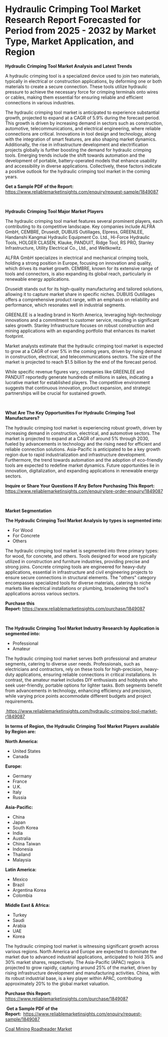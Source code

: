 <p><h1>Hydraulic Crimping Tool Market Research Report Forecasted for Period from 2025 -  2032 by Market Type, Market Application, and Region</h1></p><p><strong>Hydraulic Crimping Tool Market Analysis and Latest Trends</strong></p>
<p><p>A hydraulic crimping tool is a specialized device used to join two materials, typically in electrical or construction applications, by deforming one or both materials to create a secure connection. These tools utilize hydraulic pressure to achieve the necessary force for crimping terminals onto wires or cables, making them essential for ensuring reliable and efficient connections in various industries.</p><p>The hydraulic crimping tool market is anticipated to experience substantial growth, projected to expand at a CAGR of 5.9% during the forecast period. This growth is driven by increasing demand in sectors such as construction, automotive, telecommunications, and electrical engineering, where reliable connections are critical. Innovations in tool design and technology, along with the integration of smart features, are also shaping market dynamics. Additionally, the rise in infrastructure development and electrification projects globally is further boosting the demand for hydraulic crimping tools. Emerging trends include the shift towards automation and the development of portable, battery-operated models that enhance usability and accessibility in diverse applications. Collectively, these factors indicate a positive outlook for the hydraulic crimping tool market in the coming years.</p></p>
<p><strong>Get a Sample PDF of the Report:&nbsp;</strong> <a href="https://www.reliablemarketinsights.com/enquiry/request-sample/1849087?utm_campaign=2182&utm_medium=2&utm_source=Github&utm_content=ia&utm_term=11042025&utm_id=hydraulic-crimping-tool">https://www.reliablemarketinsights.com/enquiry/request-sample/1849087</a></p>
<p>&nbsp;</p>
<p><strong>Hydraulic Crimping Tool Major Market Players</strong></p>
<p><p>The hydraulic crimping tool market features several prominent players, each contributing to its competitive landscape. Key companies include ALFRA GmbH, CEMBRE, Druseidt, DUBUIS Outillages, Elpress, GREENLEE, Handanshi Kangmai Hydraulic Equipment Co. Ltd., Hi-Force Hydraulic Tools, HOLGER CLASEN, Klauke, PANDUIT, Ridge Tool, RS PRO, Stanley Infrastructure, Utility Electrical Co., Ltd., and Weitkowitz.</p><p>ALFRA GmbH specializes in electrical and mechanical crimping tools, holding a strong position in Europe, focusing on innovation and quality, which drives its market growth. CEMBRE, known for its extensive range of tools and connectors, is also expanding its global reach, particularly in renewable energy applications.</p><p>Druseidt stands out for its high-quality manufacturing and tailored solutions, allowing it to capture market share in specific niches. DUBUIS Outillages offers a comprehensive product range, with an emphasis on reliability and performance, which resonates well in industrial segments. </p><p>GREENLEE is a leading brand in North America, leveraging high-technology innovations and a commitment to customer service, resulting in significant sales growth. Stanley Infrastructure focuses on robust construction and mining applications with an expanding portfolio that enhances its market footprint.</p><p>Market analysts estimate that the hydraulic crimping tool market is expected to grow at a CAGR of over 5% in the coming years, driven by rising demand in construction, electrical, and telecommunications sectors. The size of the market is projected to reach $1.5 billion by the end of the forecast period.</p><p>While specific revenue figures vary, companies like GREENLEE and PANDUIT reportedly generate hundreds of millions in sales, indicating a lucrative market for established players. The competitive environment suggests that continuous innovation, product expansion, and strategic partnerships will be crucial for sustained growth.</p></p>
<p>&nbsp;</p>
<p><strong>What Are The Key Opportunities For Hydraulic Crimping Tool Manufacturers?</strong></p>
<p><p>The hydraulic crimping tool market is experiencing robust growth, driven by increasing demand in construction, electrical, and automotive sectors. The market is projected to expand at a CAGR of around 5% through 2030, fueled by advancements in technology and the rising need for efficient and reliable connection solutions. Asia-Pacific is anticipated to be a key growth region due to rapid industrialization and infrastructure development. Furthermore, the trend towards automation and the adoption of eco-friendly tools are expected to redefine market dynamics. Future opportunities lie in innovation, digitalization, and expanding applications in renewable energy sectors.</p></p>
<p><strong>Inquire or Share Your Questions If Any Before Purchasing This Report:</strong> <a href="https://www.reliablemarketinsights.com/enquiry/pre-order-enquiry/1849087?utm_campaign=2182&utm_medium=2&utm_source=Github&utm_content=ia&utm_term=11042025&utm_id=hydraulic-crimping-tool">https://www.reliablemarketinsights.com/enquiry/pre-order-enquiry/1849087</a></p>
<p>&nbsp;</p>
<p><strong>Market Segmentation</strong></p>
<p><strong>The Hydraulic Crimping Tool Market Analysis by types is segmented into:</strong></p>
<p><ul><li>For Wood</li><li>For Concrete</li><li>Others</li></ul></p>
<p><p>The hydraulic crimping tool market is segmented into three primary types: for wood, for concrete, and others. Tools designed for wood are typically utilized in construction and furniture industries, providing precise and strong joins. Concrete crimping tools are engineered for heavy-duty applications, essential in infrastructure and civil engineering projects to ensure secure connections in structural elements. The "others" category encompasses specialized tools for diverse materials, catering to niche markets like electrical installations or plumbing, broadening the tool's applications across various sectors.</p></p>
<p><strong>Purchase this Report:&nbsp;</strong><a href="https://www.reliablemarketinsights.com/purchase/1849087?utm_campaign=2182&utm_medium=2&utm_source=Github&utm_content=ia&utm_term=11042025&utm_id=hydraulic-crimping-tool">https://www.reliablemarketinsights.com/purchase/1849087</a></p>
<p>&nbsp;</p>
<p><strong>The Hydraulic Crimping Tool Market Industry Research by Application is segmented into:</strong></p>
<p><ul><li>Professional</li><li>Amateur</li></ul></p>
<p><p>The hydraulic crimping tool market serves both professional and amateur segments, catering to diverse user needs. Professionals, such as electricians and contractors, rely on these tools for high-precision, heavy-duty applications, ensuring reliable connections in critical installations. In contrast, the amateur market includes DIY enthusiasts and hobbyists who seek user-friendly, portable options for lighter tasks. Both segments benefit from advancements in technology, enhancing efficiency and precision, while varying price points accommodate different budgets and project requirements.</p></p>
<p><a href="https://www.reliablemarketinsights.com/hydraulic-crimping-tool-market-r1849087?utm_campaign=2182&utm_medium=2&utm_source=Github&utm_content=ia&utm_term=11042025&utm_id=hydraulic-crimping-tool">&nbsp;https://www.reliablemarketinsights.com/hydraulic-crimping-tool-market-r1849087</a></p>
<p><strong>In terms of Region, the Hydraulic Crimping Tool Market Players available by Region are:</strong></p>
<p>
    <p> <strong> North America: </strong>
        <ul>
            <li>United States</li>
            <li>Canada</li>
        </ul>
        </p> 
    <p> <strong> Europe: </strong>
        <ul>
            <li>Germany</li>
            <li>France</li>
            <li>U.K.</li>
            <li>Italy</li>
            <li>Russia</li>
        </ul>
        </p> 
    <p> <strong> Asia-Pacific: </strong>
        <ul>
            <li>China</li>
            <li>Japan</li>
            <li>South Korea</li>
            <li>India</li>
            <li>Australia</li>
            <li>China Taiwan</li>
            <li>Indonesia</li>
            <li>Thailand</li>
            <li>Malaysia</li>
        </ul>
        </p> 
    <p> <strong> Latin America: </strong>
        <ul>
            <li>Mexico</li>
            <li>Brazil</li>
            <li>Argentina Korea</li>
            <li>Colombia</li>
        </ul>
        </p> 
    <p> <strong> Middle East & Africa: </strong>
        <ul>
            <li>Turkey</li>
            <li>Saudi</li>
            <li>Arabia</li>
            <li>UAE</li>
            <li>Korea</li>
        </ul>
    </p>
    </p>
<p><p>The hydraulic crimping tool market is witnessing significant growth across various regions. North America and Europe are expected to dominate the market due to advanced industrial applications, anticipated to hold 35% and 30% market shares, respectively. The Asia-Pacific (APAC) region is projected to grow rapidly, capturing around 25% of the market, driven by rising infrastructure development and manufacturing activities. China, with its robust industrial base, is a key player within APAC, contributing approximately 20% to the global market valuation.</p></p>
<p><strong>Purchase this Report: </strong><a href="https://www.reliablemarketinsights.com/purchase/1849087?utm_campaign=2182&utm_medium=2&utm_source=Github&utm_content=ia&utm_term=11042025&utm_id=hydraulic-crimping-tool">https://www.reliablemarketinsights.com/purchase/1849087</a></p>
<p>&nbsp;<strong>Get a Sample PDF of the Report:&nbsp;&nbsp;</strong><a href="https://www.reliablemarketinsights.com/enquiry/request-sample/1849087?utm_campaign=2182&utm_medium=2&utm_source=Github&utm_content=ia&utm_term=11042025&utm_id=hydraulic-crimping-tool">https://www.reliablemarketinsights.com/enquiry/request-sample/1849087</a></p>
<p><strong></strong></p>
<p><p><a href="https://github.com/omemaeuseda/Market-Research-Report-List-1/blob/main/coal-mining-roadheader-market.md?utm_campaign=2182&utm_medium=2&utm_source=Github&utm_content=ia&utm_term=11042025&utm_id=hydraulic-crimping-tool">Coal Mining Roadheader Market</a></p></p>